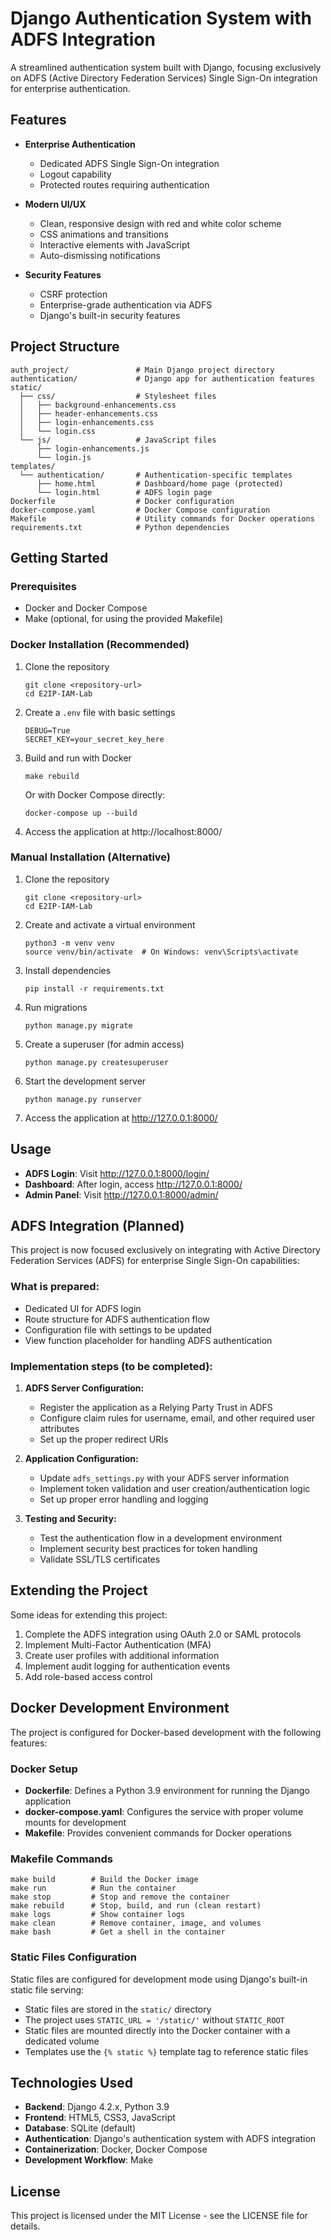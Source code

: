 # Django Authentication System with ADFS Integration

A streamlined authentication system built with Django, focusing exclusively on ADFS (Active Directory Federation Services) Single Sign-On integration for enterprise authentication.

## Features

- **Enterprise Authentication**

  - Dedicated ADFS Single Sign-On integration
  - Logout capability
  - Protected routes requiring authentication

- **Modern UI/UX**

  - Clean, responsive design with red and white color scheme
  - CSS animations and transitions
  - Interactive elements with JavaScript
  - Auto-dismissing notifications

- **Security Features**
  - CSRF protection
  - Enterprise-grade authentication via ADFS
  - Django's built-in security features

## Project Structure

```
auth_project/               # Main Django project directory
authentication/             # Django app for authentication features
static/
  ├── css/                  # Stylesheet files
  │   ├── background-enhancements.css
  │   ├── header-enhancements.css
  │   ├── login-enhancements.css
  │   └── login.css
  └── js/                   # JavaScript files
      ├── login-enhancements.js
      └── login.js
templates/
  └── authentication/       # Authentication-specific templates
      ├── home.html         # Dashboard/home page (protected)
      └── login.html        # ADFS login page
Dockerfile                  # Docker configuration
docker-compose.yaml         # Docker Compose configuration
Makefile                    # Utility commands for Docker operations
requirements.txt            # Python dependencies
```

## Getting Started

### Prerequisites

- Docker and Docker Compose
- Make (optional, for using the provided Makefile)

### Docker Installation (Recommended)

1. Clone the repository

   ```
   git clone <repository-url>
   cd E2IP-IAM-Lab
   ```

2. Create a `.env` file with basic settings

   ```
   DEBUG=True
   SECRET_KEY=your_secret_key_here
   ```

3. Build and run with Docker

   ```
   make rebuild
   ```

   Or with Docker Compose directly:

   ```
   docker-compose up --build
   ```

4. Access the application at http://localhost:8000/

### Manual Installation (Alternative)

1. Clone the repository

   ```
   git clone <repository-url>
   cd E2IP-IAM-Lab
   ```

2. Create and activate a virtual environment

   ```
   python3 -m venv venv
   source venv/bin/activate  # On Windows: venv\Scripts\activate
   ```

3. Install dependencies

   ```
   pip install -r requirements.txt
   ```

4. Run migrations

   ```
   python manage.py migrate
   ```

5. Create a superuser (for admin access)

   ```
   python manage.py createsuperuser
   ```

6. Start the development server

   ```
   python manage.py runserver
   ```

7. Access the application at http://127.0.0.1:8000/

## Usage

- **ADFS Login**: Visit http://127.0.0.1:8000/login/
- **Dashboard**: After login, access http://127.0.0.1:8000/
- **Admin Panel**: Visit http://127.0.0.1:8000/admin/

## ADFS Integration (Planned)

This project is now focused exclusively on integrating with Active Directory Federation Services (ADFS) for enterprise Single Sign-On capabilities:

### What is prepared:

- Dedicated UI for ADFS login
- Route structure for ADFS authentication flow
- Configuration file with settings to be updated
- View function placeholder for handling ADFS authentication

### Implementation steps (to be completed):

1. **ADFS Server Configuration:**

   - Register the application as a Relying Party Trust in ADFS
   - Configure claim rules for username, email, and other required user attributes
   - Set up the proper redirect URIs

2. **Application Configuration:**

   - Update `adfs_settings.py` with your ADFS server information
   - Implement token validation and user creation/authentication logic
   - Set up proper error handling and logging

3. **Testing and Security:**
   - Test the authentication flow in a development environment
   - Implement security best practices for token handling
   - Validate SSL/TLS certificates

## Extending the Project

Some ideas for extending this project:

1. Complete the ADFS integration using OAuth 2.0 or SAML protocols
2. Implement Multi-Factor Authentication (MFA)
3. Create user profiles with additional information
4. Implement audit logging for authentication events
5. Add role-based access control

## Docker Development Environment

The project is configured for Docker-based development with the following features:

### Docker Setup

- **Dockerfile**: Defines a Python 3.9 environment for running the Django application
- **docker-compose.yaml**: Configures the service with proper volume mounts for development
- **Makefile**: Provides convenient commands for Docker operations

### Makefile Commands

```
make build        # Build the Docker image
make run          # Run the container
make stop         # Stop and remove the container
make rebuild      # Stop, build, and run (clean restart)
make logs         # Show container logs
make clean        # Remove container, image, and volumes
make bash         # Get a shell in the container
```

### Static Files Configuration

Static files are configured for development mode using Django's built-in static file serving:

- Static files are stored in the `static/` directory
- The project uses `STATIC_URL = '/static/'` without `STATIC_ROOT`
- Static files are mounted directly into the Docker container with a dedicated volume
- Templates use the `{% static %}` template tag to reference static files

## Technologies Used

- **Backend**: Django 4.2.x, Python 3.9
- **Frontend**: HTML5, CSS3, JavaScript
- **Database**: SQLite (default)
- **Authentication**: Django's authentication system with ADFS integration
- **Containerization**: Docker, Docker Compose
- **Development Workflow**: Make

## License

This project is licensed under the MIT License - see the LICENSE file for details.
